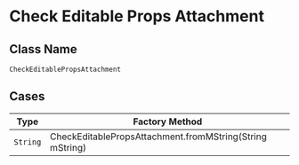 
# Check Editable Props Attachment

## Class Name

`CheckEditablePropsAttachment`

## Cases

| Type | Factory Method |
|  --- | --- |
| `String` | CheckEditablePropsAttachment.fromMString(String mString) |


